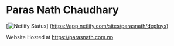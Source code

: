 Paras Nath Chaudhary
=====================

[![Netlify Status](https://api.netlify.com/api/v1/badges/bedbc40c-cb24-4fe0-b420-6503c461ea17/deploy-status)] (https://app.netlify.com/sites/parasnath/deploys)

Website Hosted at https://parasnath.com.np
